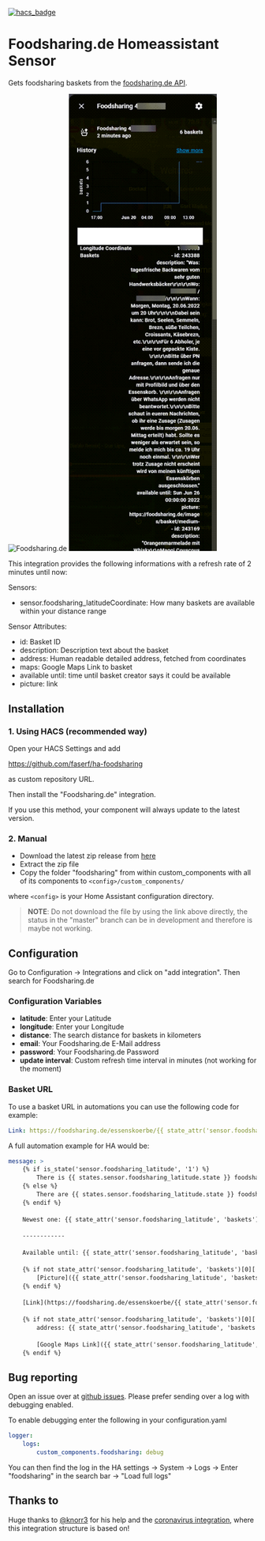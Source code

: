 [![hacs_badge](https://img.shields.io/badge/HACS-Custom-41BDF5.svg?style=for-the-badge)](https://github.com/hacs/integration)
# Foodsharing.de Homeassistant Sensor
Gets foodsharing baskets from the [foodsharing.de API](https://beta.foodsharing.de/api/doc/).

<img src="https://wiki.foodsharing.de/images/thumb/3/35/Foodsharinglogo_positiv.png/280px-Foodsharinglogo_positiv.png" alt="Foodsharing.de" width="300px">

<img src="images/sensor.png" alt="Foodsharing.de Sensor" width="300px">




This integration provides the following informations with a refresh rate of 2 minutes until now:


Sensors:

- sensor.foodsharing_latitudeCoordinate: How many baskets are available within your distance range

Sensor Attributes:

- id: Basket ID
- description: Description text about the basket
- address: Human readable detailed address, fetched from coordinates
- maps: Google Maps Link to basket
- available until: time until basket creator says it could be available
- picture: link

## Installation
### 1. Using HACS (recommended way)

Open your HACS Settings and add

https://github.com/faserf/ha-foodsharing

as custom repository URL.

Then install the "Foodsharing.de" integration.

If you use this method, your component will always update to the latest version.

### 2. Manual

- Download the latest zip release from [here](https://github.com/FaserF/ha-foodsharing/releases/latest)
- Extract the zip file
- Copy the folder "foodsharing" from within custom_components with all of its components to `<config>/custom_components/`

where `<config>` is your Home Assistant configuration directory.

>__NOTE__: Do not download the file by using the link above directly, the status in the "master" branch can be in development and therefore is maybe not working.

## Configuration

Go to Configuration -> Integrations and click on "add integration". Then search for Foodsharing.de

### Configuration Variables
- **latitude**: Enter your Latitude
- **longitude**: Enter your Longitude
- **distance**: The search distance for baskets in kilometers
- **email**: Your Foodsharing.de E-Mail address
- **password**: Your Foodsharing.de Password
- **update interval**: Custom refresh time interval in minutes (not working for the moment)

### Basket URL
To use a basket URL in automations you can use the following code for example:

```yaml
Link: https://foodsharing.de/essenskoerbe/{{ state_attr('sensor.foodsharing_latitude', 'baskets')[0]['id'] }}
```

A full automation example for HA would be:

```yaml
message: >
    {% if is_state('sensor.foodsharing_latitude', '1') %}
        There is {{ states.sensor.foodsharing_latitude.state }} foodsharing basket available.
    {% else %}
        There are {{ states.sensor.foodsharing_latitude.state }} foodsharing baskets available.
    {% endif %}

    Newest one: {{ state_attr('sensor.foodsharing_latitude', 'baskets')[0]['description'] }}

    ------------

    Available until: {{ state_attr('sensor.foodsharing_latitude', 'baskets')[0]['available until'] }}

    {% if not state_attr('sensor.foodsharing_latitude', 'baskets')[0]['picture'] == '' %}
        [Picture]({{ state_attr('sensor.foodsharing_latitude', 'baskets')[0]['picture'] }})
    {% endif %}

    [Link](https://foodsharing.de/essenskoerbe/{{ state_attr('sensor.foodsharing_latitude', 'baskets')[0]['id'] }})

    {% if not state_attr('sensor.foodsharing_latitude', 'baskets')[0]['address'] == 'unavailable' %}
        address: {{ state_attr('sensor.foodsharing_latitude', 'baskets')[0]['address'] }}

        [Google Maps Link]({{ state_attr('sensor.foodsharing_latitude', 'baskets')[0]['maps'] }})
    {% endif %}
```

## Bug reporting
Open an issue over at [github issues](https://github.com/FaserF/ha-foodsharing/issues). Please prefer sending over a log with debugging enabled.

To enable debugging enter the following in your configuration.yaml

```yaml
logger:
    logs:
        custom_components.foodsharing: debug
```

You can then find the log in the HA settings -> System -> Logs -> Enter "foodsharing" in the search bar -> "Load full logs"

## Thanks to
Huge thanks to [@knorr3](https://github.com/knorr3) for his help and the [coronavirus integration](https://github.com/knorr3/coronavirus_germany), where this integration structure is based on!